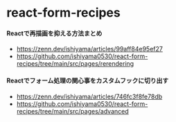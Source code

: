 # react-form-recipes

#### Reactで再描画を抑える方法まとめ
- https://zenn.dev/ishiyama/articles/99aff84e95ef27
- https://github.com/ishiyama0530/react-form-recipes/tree/main/src/pages/rerendering

#### Reactでフォーム処理の関心事をカスタムフックに切り出す
- https://zenn.dev/ishiyama/articles/746fc3f8fe78db
- https://github.com/ishiyama0530/react-form-recipes/tree/main/src/pages/advanced
